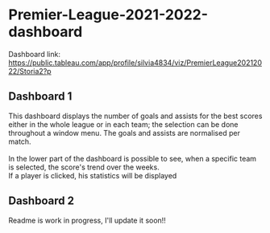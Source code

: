 # Premier-League-2021-2022-dashboard

Dashboard link: https://public.tableau.com/app/profile/silvia4834/viz/PremierLeague20212022/Storia2?p
<br>
## Dashboard 1

This dashboard displays the number of goals and assists for the best scores either in the whole league or in each team; the selection can be done throughout a window menu. The goals and assists are normalised per match. <br><br>
In the lower part of the dashboard is possible to see, when a specific team is selected, the score's trend over the weeks. <br>
If a player is clicked, his statistics will be displayed 

## Dashboard 2 


Readme is work in progress, I'll update it soon!!
